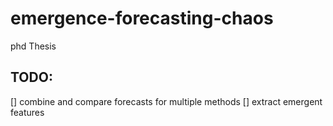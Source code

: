 # emergence-forecasting-chaos
phd Thesis


## TODO:
[] combine and compare forecasts for multiple methods
[] extract emergent features